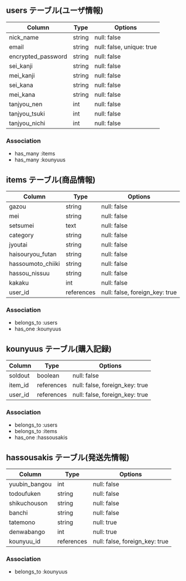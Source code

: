## users テーブル(ユーザ情報)
| Column             | Type   | Options     |
| ------------------ | ------ | ----------- |
| nick_name          | string | null: false |
| email              | string | null: false, unique: true |
| encrypted_password | string | null: false |
| sei_kanji          | string | null: false |
| mei_kanji          | string | null: false |
| sei_kana           | string | null: false |
| mei_kana           | string | null: false |
| tanjyou_nen        | int    | null: false |
| tanjyou_tsuki      | int    | null: false |
| tanjyou_nichi      | int    | null: false |
### Association
- has_many :items
- has_many :kounyuus

## items テーブル(商品情報)
| Column            | Type       | Options     |
| ----------------- | ---------- | ----------- |
| gazou             | string     | null: false |
| mei               | string     | null: false |
| setsumei          | text       | null: false |
| category          | string     | null: false |
| jyoutai           | string     | null: false |
| haisouryou_futan  | string     | null: false |
| hassoumoto_chiiki | string     | null: false |
| hassou_nissuu     | string     | null: false |
| kakaku            | int        | null: false |
| user_id           | references | null: false, foreign_key: true |
### Association
- belongs_to :users
- has_one :kounyuus


## kounyuus テーブル(購入記録)
| Column            | Type       | Options     |
| ----------------- | ---------- | ----------- |
| soldout           | boolean    | null: false |
| item_id           | references | null: false, foreign_key: true |
| user_id           | references | null: false, foreign_key: true |
### Association
- belongs_to :users
- belongs_to :items
- has_one :hassousakis

## hassousakis テーブル(発送先情報)
| Column            | Type       | Options     |
| ----------------- | ---------- | ----------- |
| yuubin_bangou     | int        | null: false |
| todoufuken        | string     | null: false |
| shikuchouson      | string     | null: false |
| banchi            | string     | null: false |
| tatemono          | string     | null: true  |
| denwabango        | int        | null: true  |
| kounyuu_id        | references | null: false, foreign_key: true |
### Association
- belongs_to :kounyuus

